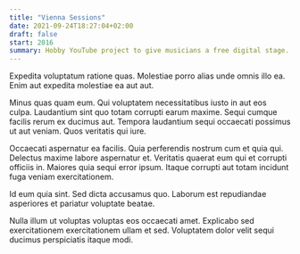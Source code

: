 ```yaml
---
title: "Vienna Sessions"
date: 2021-09-24T18:27:04+02:00
draft: false
start: 2016
summary: Hobby YouTube project to give musicians a free digital stage.
---
```


Expedita voluptatum ratione quas. Molestiae porro alias unde omnis illo ea. Enim aut expedita molestiae ea aut aut.

Minus quas quam eum. Qui voluptatem necessitatibus iusto in aut eos culpa. Laudantium sint quo totam corrupti earum maxime. Sequi cumque facilis rerum ex ducimus aut. Tempora laudantium sequi occaecati possimus ut aut veniam. Quos veritatis qui iure.

Occaecati aspernatur ea facilis. Quia perferendis nostrum cum et quia qui. Delectus maxime labore aspernatur et. Veritatis quaerat eum qui et corrupti officiis in. Maiores quia sequi error ipsum. Itaque corrupti aut totam incidunt fuga veniam exercitationem.

Id eum quia sint. Sed dicta accusamus quo. Laborum est repudiandae asperiores et pariatur voluptate beatae.

Nulla illum ut voluptas voluptas eos occaecati amet. Explicabo sed exercitationem exercitationem ullam et sed. Voluptatem dolor velit sequi ducimus perspiciatis itaque modi.
